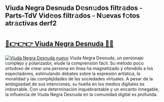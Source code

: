 ## Viuda Negra Desnuda D𝚎sn𝚞dos filtr𝚊dos - Parts-TdV Vid𝚎os filtr𝚊dos - N𝚞evas f𝚘tos atr𝚊ctivas derf2

# <h2><a href="http://mbavubn.tromn.icu/?c=Viuda+Negra+Desnuda">🔗👉👉👉 Viuda Negra Desnuda 🔗🔗</a></h2>

[![Viuda Negra Desnuda nuevo](https://i.imgur.com/pEAQMta.gif)](http://mbavubn.tromn.icu/?c=Viuda+Negra+Desnuda)
Viuda Negra Desnuda, un personaje complejo y polarizador, elude la comprensión fácil. Su método poco ortodoxo de crear una persona en línea ha magnetizado y ofendido a los espectadores, estimulando debates sobre la expresión artística, la moralidad y las complejidades de las sociedades virtuales. A pesar de la ambigüedad de sus intenciones, su huella en los medios digitales es imborrable. Con una determinación inquebrantable y un encanto innegable, la influencia de Viuda Negra Desnuda en la comunidad digital es profunda.
